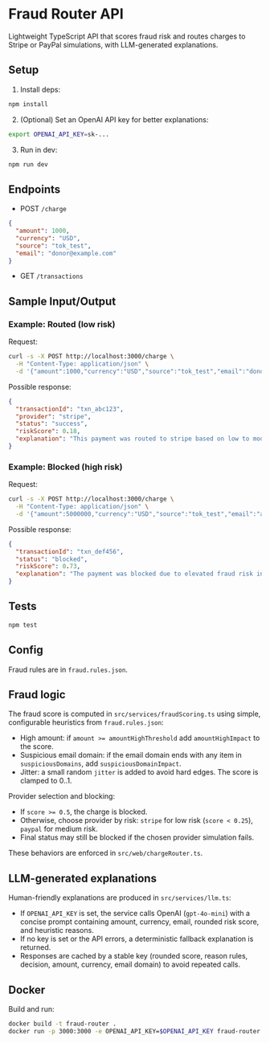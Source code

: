 # Fraud Router API

Lightweight TypeScript API that scores fraud risk and routes charges to Stripe or PayPal simulations, with LLM-generated explanations.

## Setup

1. Install deps:
```bash
npm install
```

2. (Optional) Set an OpenAI API key for better explanations:
```bash
export OPENAI_API_KEY=sk-...
```

3. Run in dev:
```bash
npm run dev
```

## Endpoints

- POST `/charge`
```json
{
  "amount": 1000,
  "currency": "USD",
  "source": "tok_test",
  "email": "donor@example.com"
}
```

- GET `/transactions`

## Sample Input/Output

### Example: Routed (low risk)
Request:
```bash
curl -s -X POST http://localhost:3000/charge \
  -H "Content-Type: application/json" \
  -d '{"amount":1000,"currency":"USD","source":"tok_test","email":"donor@example.com"}'
```

Possible response:
```json
{
  "transactionId": "txn_abc123",
  "provider": "stripe",
  "status": "success",
  "riskScore": 0.18,
  "explanation": "This payment was routed to stripe based on low to moderate risk influenced by: high_amount. Risk score: 0.18."
}
```

### Example: Blocked (high risk)
Request:
```bash
curl -s -X POST http://localhost:3000/charge \
  -H "Content-Type: application/json" \
  -d '{"amount":5000000,"currency":"USD","source":"tok_test","email":"attacker@test.com"}'
```

Possible response:
```json
{
  "transactionId": "txn_def456",
  "status": "blocked",
  "riskScore": 0.73,
  "explanation": "The payment was blocked due to elevated fraud risk influenced by: high amount, suspicious domain. Risk score: 0.73."
}
```

## Tests
```bash
npm test
```

## Config
Fraud rules are in `fraud.rules.json`.

## Fraud logic

The fraud score is computed in `src/services/fraudScoring.ts` using simple, configurable heuristics from `fraud.rules.json`:

- High amount: if `amount >= amountHighThreshold` add `amountHighImpact` to the score.
- Suspicious email domain: if the email domain ends with any item in `suspiciousDomains`, add `suspiciousDomainImpact`.
- Jitter: a small random `jitter` is added to avoid hard edges. The score is clamped to 0..1.

Provider selection and blocking:

- If `score >= 0.5`, the charge is blocked.
- Otherwise, choose provider by risk: `stripe` for low risk (`score < 0.25`), `paypal` for medium risk.
- Final status may still be blocked if the chosen provider simulation fails.

These behaviors are enforced in `src/web/chargeRouter.ts`.

## LLM-generated explanations

Human-friendly explanations are produced in `src/services/llm.ts`:

- If `OPENAI_API_KEY` is set, the service calls OpenAI (`gpt-4o-mini`) with a concise prompt containing amount, currency, email, rounded risk score, and heuristic reasons.
- If no key is set or the API errors, a deterministic fallback explanation is returned.
- Responses are cached by a stable key (rounded score, reason rules, decision, amount, currency, email domain) to avoid repeated calls.

## Docker
Build and run:
```bash
docker build -t fraud-router .
docker run -p 3000:3000 -e OPENAI_API_KEY=$OPENAI_API_KEY fraud-router
```


